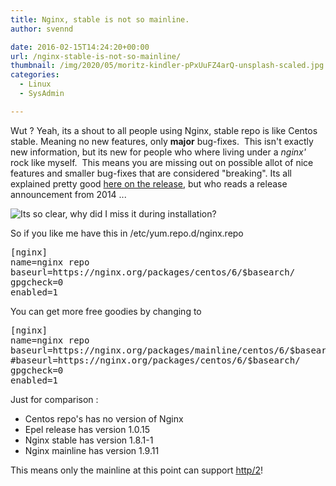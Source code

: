 ```yaml
---
title: Nginx, stable is not so mainline.
author: svennd

date: 2016-02-15T14:24:20+00:00
url: /nginx-stable-is-not-so-mainline/
thumbnail: /img/2020/05/moritz-kindler-pPxUuFZ4arQ-unsplash-scaled.jpg
categories:
  - Linux
  - SysAdmin

---
```

Wut ? Yeah, its a shout to all people using Nginx, stable repo is like Centos stable. Meaning no new features, only **major** bug-fixes.  This isn't exactly new information, but its new for people who where living under a _nginx'_ rock like myself.  This means you are missing out on possible allot of nice features and smaller bug-fixes that are considered "breaking". Its all explained pretty good [here on the release][1], but who reads a release announcement from 2014 ...

<!--more-->

  ![Its so clear, why did I miss it during installation?](/img//2015/07/25451072-1.png)
  
So if you like me have this in /etc/yum.repo.d/nginx.repo

<pre>[nginx]
name=nginx repo
baseurl=https://nginx.org/packages/centos/6/$basearch/
gpgcheck=0
enabled=1
</pre>

You can get more free goodies by changing to

<pre>[nginx]
name=nginx repo
baseurl=https://nginx.org/packages/mainline/centos/6/$basearch/
#baseurl=https://nginx.org/packages/centos/6/$basearch/
gpgcheck=0
enabled=1</pre>

Just for comparison :

  * Centos repo's has no version of Nginx
  * Epel release has version 1.0.15
  * Nginx stable has version 1.8.1-1
  * Nginx mainline has version 1.9.11

This means only the mainline at this point can support [http/2][2]!

 [1]: https://www.nginx.com/blog/nginx-1-6-1-7-released/
 [2]: https://www.svennd.be/http2-for-everyone/
